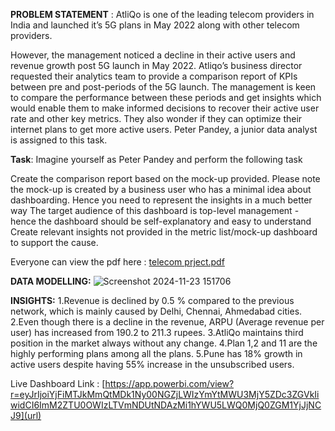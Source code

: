 **PROBLEM STATEMENT** : 
AtliQo is one of the leading telecom providers in India and launched it’s 5G plans in May 2022 along with other telecom providers.

However, the management noticed a decline in their active users and revenue growth post 5G launch in May 2022. Atliqo’s business director requested their analytics team to provide a comparison report of KPIs between pre and post-periods of the 5G launch. The management is keen to compare the performance between these periods and get insights which would enable them to make informed decisions to recover their active user rate and other key metrics. They also wonder if they can optimize their internet plans to get more active users. Peter Pandey, a junior data analyst is assigned to this task.

**Task**:
Imagine yourself as Peter Pandey and perform the following task

Create the comparison report based on the mock-up provided. Please note the mock-up is created by a business user who has a minimal idea about dashboarding. Hence you need to represent the insights in a much better way
The target audience of this dashboard is top-level management - hence the dashboard should be self-explanatory and easy to understand
Create relevant insights not provided in the metric list/mock-up dashboard to support the cause.

Everyone can view the pdf here : [telecom prject.pdf](https://github.com/user-attachments/files/17879248/telecom.prject.pdf)


**DATA MODELLING:**
![Screenshot 2024-11-23 151706](https://github.com/user-attachments/assets/3fc973b2-67a0-41b6-bac5-3100e82bb582)

**INSIGHTS:**
1.Revenue is declined by 0.5 % compared to the previous network, which is mainly caused by Delhi, Chennai, Ahmedabad cities.
2.Even though there is a decline in the revenue, ARPU (Average revenue per user) has increased from 190.2 to 211.3 rupees.
3.AtliQo maintains third position in the market always without any change.
4.Plan 1,2 and 11 are the highly performing plans among all the plans.
5.Pune has 18% growth in active users despite having 55% increase in the unsubscribed users.

Live Dashboard Link : [https://app.powerbi.com/view?r=eyJrIjoiYjFiMTJkMmQtMDk1Ny00NGZjLWIzYmYtMWU3MjY5ZDc3ZGVkIiwidCI6ImM2ZTU0OWIzLTVmNDUtNDAzMi1hYWU5LWQ0MjQ0ZGM1YjJjNCJ9](url)

